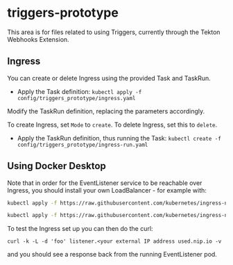 # triggers-prototype

This area is for files related to using Triggers, currently through the Tekton Webhooks Extension.

## Ingress

You can create or delete Ingress using the provided Task and TaskRun.

- Apply the Task definition:
`kubectl apply -f config/triggers_prototype/ingress.yaml`

Modify the TaskRun definition, replacing the parameters accordingly.

To create Ingress, set `Mode` to `create`. To delete Ingress, set this to `delete`.

- Apply the TaskRun definition, thus running the Task:
`kubectl create -f config/triggers_prototype/ingress-run.yaml`

## Using Docker Desktop

Note that in order for the EventListener service to be reachable over Ingress, you should install your own LoadBalancer - for example with:

```bash
kubectl apply -f https://raw.githubusercontent.com/kubernetes/ingress-nginx/master/deploy/static/mandatory.yaml

kubectl apply -f https://raw.githubusercontent.com/kubernetes/ingress-nginx/master/deploy/static/provider/cloud-generic.yaml
```

To test the Ingress set up you can then do the curl:

`curl -k -L -d 'foo' listener.<your external IP address used.nip.io -v`

and you should see a response back from the running EventListener pod.
